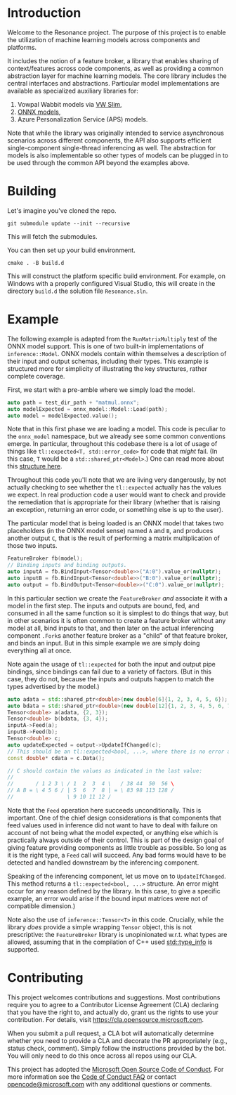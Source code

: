 # Introduction 

Welcome to the Resonance project. The purpose of this project is to enable the
utilization of machine learning models across components and platforms.

It includes the notion of a feature broker, a library that enables sharing of
context/features across code components, as well as providing a common
abstraction layer for machine learning models. The core library includes the
central interfaces and abstractions. Particular model implementations are
available as specialized auxiliary libraries for:

1. Vowpal Wabbit models via [VW Slim][vwslim],
2. [ONNX models][onnxrt],
3. Azure Personalization Service (APS) models.

[vwslim]: https://github.com/VowpalWabbit/vowpal_wabbit/tree/master/vowpalwabbit/slim
[onnxrt]: https://github.com/microsoft/onnxruntime

Note that while the library was originally intended to service asynchronous
scenarios across different components, the API also supports efficient
single-component single-thread inferencing as well. The abstraction for models
is also implementable so other types of models can be plugged in to be used
through the common API beyond the examples above.

# Building

Let's imagine you've cloned the repo.

```
git submodule update --init --recursive
```

This will fetch the submodules.

You can then set up your build environment.

```
cmake . -B build.d
```

This will construct the platform specific build environment. For example, on
Windows with a properly configured Visual Studio, this will create in the
directory `build.d` the solution file `Resonance.sln`.

# Example

The following example is adapted from the `RunMatrixMultiply` test of the ONNX
model support. This is one of two built-in implementations of
`inference::Model`. ONNX models contain within themselves a description of
their input and output schemas, including their types. This example is
structured more for simplicity of illustrating the key structures, rather
complete coverage.

First, we start with a pre-amble where we simply load the model.

```cpp
auto path = test_dir_path + "matmul.onnx";
auto modelExpected = onnx_model::Model::Load(path);
auto model = modelExpected.value();
```

Note that in this first phase we are loading a model. This code is peculiar to
the `onnx_model` namespace, but we already see some common conventions emerge.
In particular, throughout this codebase there is a lot of usage of things like
`tl::expected<T, std::error_code>` for code that *might* fail. (In this case,
`T` would be a `std::shared_ptr<Model>`.) One can read more about this
[structure here](https://github.com/TartanLlama/expected).

Throughout this code you'll note that we are living very dangerously, by not
actually checking to see whether the `tl::expected` actually has the values we
expect. In real production code a user would want to check and provide the
remediation that is appropriate for their library (whether that is raising an
exception, returning an error code, or something else is up to the user).

The particular model that is being loaded is an ONNX model that takes two
placeholders (in the ONNX model sense) named `A` and `B`, and produces another
output `C`, that is the result of performing a matrix multiplication of those
two inputs.

```cpp
FeatureBroker fb(model);
// Binding inputs and binding outputs.
auto inputA = fb.BindInput<Tensor<double>>("A:0").value_or(nullptr);
auto inputB = fb.BindInput<Tensor<double>>("B:0").value_or(nullptr);
auto output = fb.BindOutput<Tensor<double>>("C:0").value_or(nullptr);
```

In this particular section we create the `FeatureBroker` *and* associate it
with a model in the first step. The inputs and outputs are bound, fed, and
consumed in all the same function so it is simplest to do things that way, but
in other scenarios it is often common to create a feature broker without any
model at all, bind inputs to that, and then later on the actual inferencing
component `.Fork`s another feature broker as a "child" of that feature broker,
and binds an input. But in this simple example we are simply doing everything
all at once.

Note again the usage of `tl::expected` for both the input and output pipe
bindings, since bindings can fail due to a variety of factors. (But in this
case, they do not, because the inputs and outputs happen to match the types
advertised by the model.)

```cpp
auto adata = std::shared_ptr<double>(new double[6]{1, 2, 3, 4, 5, 6});
auto bdata = std::shared_ptr<double>(new double[12]{1, 2, 3, 4, 5, 6, 7, 8, 9, 10, 11, 12});
Tensor<double> a(adata, {2, 3});
Tensor<double> b(bdata, {3, 4});
inputA->Feed(a);
inputB->Feed(b);
Tensor<double> c;
auto updateExpected = output->UpdateIfChanged(c);
// This should be an tl::expected<bool, ...>, where there is no error and the value is true.
const double* cdata = c.Data();

// C should contain the values as indicated in the last value:
//
//       / 1 2 3 \ / 1  2  3  4 \   / 38 44  50  56 \
// A B = \ 4 5 6 / | 5  6  7  8 | = \ 83 98 113 128 /
//                 \ 9 10 11 12 /
```

Note that the `Feed` operation here succeeds unconditionally. This is
important. One of the chief design considerations is that components that feed
values used in inference did not want to have to deal with failure on account
of not being what the model expected, or anything else which is practically
always outside of their control. This is part of the design goal of giving
feature providing components as little trouble as possible. So long as it is
the right type, a `Feed` call will succeed. Any bad forms would have to be
detected and handled downstream by the inferencing component.

Speaking of the inferencing component, let us move on to `UpdateIfChanged`.
This method returns a `tl::expected<bool, ...>` structure. An error might
occur for any reason defined by the library. In this case, to give a specific
example, an error would arise if the bound input matrices were not of
compatible dimension.)

Note also the use of `inference::Tensor<T>` in this code. Crucially, while the
library *does* provide a simple wrapping `Tensor` object, this is not
prescriptive: the `FeatureBroker` library is unopinionated w.r.t. what types
are allowed, assuming that in the compilation of C++ used
[std::type_info](https://en.cppreference.com/w/cpp/types/type_info) is
supported.

# Contributing

This project welcomes contributions and suggestions.  Most contributions
require you to agree to a Contributor License Agreement (CLA) declaring that
you have the right to, and actually do, grant us the rights to use your
contribution. For details, visit https://cla.opensource.microsoft.com.

When you submit a pull request, a CLA bot will automatically determine whether
you need to provide a CLA and decorate the PR appropriately (e.g., status
check, comment). Simply follow the instructions provided by the bot. You will
only need to do this once across all repos using our CLA.

This project has adopted the [Microsoft Open Source Code of Conduct][msoscoc].
For more information see the [Code of Conduct FAQ][msoscoc-faq] or contact
[opencode@microsoft.com](mailto:opencode@microsoft.com) with any additional
questions or comments.

[msoscoc]: https://opensource.microsoft.com/codeofconduct/
[msoscoc-faq]: https://opensource.microsoft.com/codeofconduct/faq/